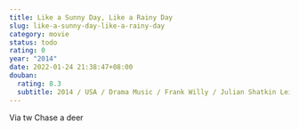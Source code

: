 ```yaml
---
title: Like a Sunny Day, Like a Rainy Day
slug: like-a-sunny-day-like-a-rainy-day
category: movie
status: todo
rating: 0
year: "2014"
date: 2022-01-24 21:38:47+08:00
douban:
  rating: 8.3
  subtitle: 2014 / USA / Drama Music / Frank Willy / Julian Shatkin Leighton Meester
---
```


Via tw Chase a deer
